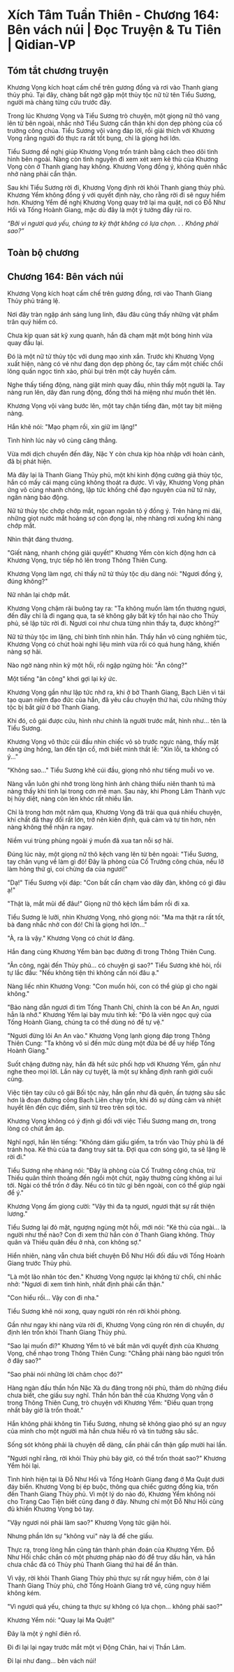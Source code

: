 # Xích Tâm Tuần Thiên - Chương 164: Bên vách núi | Đọc Truyện & Tu Tiên | Qidian-VP



## Tóm tắt chương truyện

Khương Vọng kích hoạt cấm chế trên gương đồng và rơi vào Thanh giang thủy phủ. Tại đây, chàng bất ngờ gặp một thủy tộc nữ tử tên Tiểu Sương, người mà chàng từng cứu trước đây.

Trong lúc Khương Vọng và Tiểu Sương trò chuyện, một giọng nữ thô vang lên từ bên ngoài, nhắc nhở Tiểu Sương cẩn thận khi dọn dẹp phòng của cố trưởng công chúa. Tiểu Sương vội vàng đáp lời, rồi giải thích với Khương Vọng rằng người đó thực ra rất tốt bụng, chỉ là giọng hơi lớn.

Tiểu Sương đề nghị giúp Khương Vọng trốn tránh bằng cách theo dõi tình hình bên ngoài. Nàng còn tình nguyện đi xem xét xem kẻ thù của Khương Vọng còn ở Thanh giang hay không. Khương Vọng đồng ý, không quên nhắc nhở nàng phải cẩn thận.

Sau khi Tiểu Sương rời đi, Khương Vọng định rời khỏi Thanh giang thủy phủ. Khương Yểm không đồng ý với quyết định này, cho rằng rời đi sẽ nguy hiểm hơn. Khương Yểm đề nghị Khương Vọng quay trở lại ma quật, nơi có Đỗ Như Hối và Tống Hoành Giang, mặc dù đây là một ý tưởng đầy rủi ro.

*“Bởi vì ngươi quá yếu, chúng ta kỳ thật không có lựa chọn. . . Không phải sao?”*


## Toàn bộ chương

## Chương 164: Bên vách núi

Khương Vọng kích hoạt cấm chế trên gương đồng, rơi vào Thanh Giang Thủy phủ tráng lệ.

Nơi đây tràn ngập ánh sáng lung linh, đâu đâu cũng thấy những vật phẩm trân quý hiếm có.

Chưa kịp quan sát kỹ xung quanh, hắn đã chạm mặt một bóng hình vừa quay đầu lại.

Đó là một nữ tử thủy tộc với dung mạo xinh xắn. Trước khi Khương Vọng xuất hiện, nàng có vẻ như đang dọn dẹp phòng ốc, tay cầm một chiếc chổi lông quấn ngọc tinh xảo, phủi bụi trên một cây huyền cầm.

Nghe thấy tiếng động, nàng giật mình quay đầu, nhìn thấy một người lạ. Tay nàng run lên, dây đàn rung động, đồng thời há miệng như muốn thét lên.

Khương Vọng vội vàng bước lên, một tay chặn tiếng đàn, một tay bịt miệng nàng.

Hắn khẽ nói: "Mạo phạm rồi, xin giữ im lặng!"

Tình hình lúc này vô cùng căng thẳng.

Vừa mới dịch chuyển đến đây, Nặc Y còn chưa kịp hòa nhập với hoàn cảnh, đã bị phát hiện.

Mà đây lại là Thanh Giang Thủy phủ, một khi kinh động cường giả thủy tộc, hắn có mấy cái mạng cũng không thoát ra được. Vì vậy, Khương Vọng phản ứng vô cùng nhanh chóng, lập tức khống chế đạo nguyên của nữ tử này, ngăn nàng báo động.

Nữ tử thủy tộc chớp chớp mắt, ngoan ngoãn tỏ ý đồng ý. Trên hàng mi dài, những giọt nước mắt hoảng sợ còn đọng lại, nhẹ nhàng rơi xuống khi nàng chớp mắt.

Nhìn thật đáng thương.

"Giết nàng, nhanh chóng giải quyết!" Khương Yểm còn kích động hơn cả Khương Vọng, trực tiếp hô lên trong Thông Thiên Cung.

Khương Vọng làm ngơ, chỉ thấy nữ tử thủy tộc dịu dàng nói: "Ngươi đồng ý, đúng không?"

Nữ nhân lại chớp mắt.

Khương Vọng chậm rãi buông tay ra: "Ta không muốn làm tổn thương ngươi, đến đây chỉ là đi ngang qua, ta sẽ không gây bất kỳ tổn hại nào cho Thủy phủ, sẽ lập tức rời đi. Ngươi coi như chưa từng nhìn thấy ta, được không?"

Nữ tử thủy tộc im lặng, chỉ bình tĩnh nhìn hắn. Thấy hắn vô cùng nghiêm túc, Khương Vọng có chút hoài nghi liệu mình vừa rồi có quá hung hăng, khiến nàng sợ hãi.

Nào ngờ nàng nhìn kỹ một hồi, rồi ngập ngừng hỏi: "Ân công?"

Một tiếng "ân công" khơi gợi lại ký ức.

Khương Vọng gần như lập tức nhớ ra, khi ở bờ Thanh Giang, Bạch Liên vì tái tạo quan niệm đạo đức của hắn, đã yêu cầu chuyện thứ hai, cứu những thủy tộc bị bắt giữ ở bờ Thanh Giang.

Khi đó, cô gái được cứu, hình như chính là người trước mắt, hình như... tên là Tiểu Sương.

Khương Vọng vô thức cúi đầu nhìn chiếc vỏ sò trước ngực nàng, thấy mặt nàng ửng hồng, lan đến tận cổ, mới biết mình thất lễ: "Xin lỗi, ta không cố ý..."

"Không sao..." Tiểu Sương khẽ cúi đầu, giọng nhỏ như tiếng muỗi vo ve.

Nàng vẫn luôn ghi nhớ trong lòng hình ảnh chàng thiếu niên thanh tú mà nàng thấy khi tỉnh lại trong cơn mê man. Sau này, khi Phong Lâm Thành vực bị hủy diệt, nàng còn lén khóc rất nhiều lần.

Chỉ là trong hơn một năm qua, Khương Vọng đã trải qua quá nhiều chuyện, khí chất đã thay đổi rất lớn, trở nên kiên định, quả cảm và tự tin hơn, nên nàng không thể nhận ra ngay.

Niềm vui trùng phùng ngoài ý muốn đã xua tan nỗi sợ hãi.

Đúng lúc này, một giọng nữ thô kệch vang lên từ bên ngoài: "Tiểu Sương, tay chân vụng về làm gì đó! Đây là phòng của Cố Trưởng công chúa, nếu lỡ làm hỏng thứ gì, coi chừng da của ngươi!"

"Dạ!" Tiểu Sương vội đáp: "Con bất cẩn chạm vào dây đàn, không có gì đâu ạ!"

"Thật là, mắt mũi để đâu!" Giọng nữ thô kệch lầm bầm rồi đi xa.

Tiểu Sương lè lưỡi, nhìn Khương Vọng, nhỏ giọng nói: "Ma ma thật ra rất tốt, bà đang nhắc nhở con đó! Chỉ là giọng hơi lớn..."

"À, ra là vậy." Khương Vọng có chút lơ đãng.

Hắn đang cùng Khương Yểm bàn bạc đường đi trong Thông Thiên Cung.

"Ân công, ngài đến Thủy phủ... có chuyện gì sao?" Tiểu Sương khẽ hỏi, rồi tự lắc đầu: "Nếu không tiện thì không cần nói đâu ạ."

Nàng liếc nhìn Khương Vọng: "Con muốn hỏi, con có thể giúp gì cho ngài không."

"Bảo nàng dẫn ngươi đi tìm Tống Thanh Chỉ, chính là con bé An An, ngươi hẳn là nhớ." Khương Yểm lại bày mưu tính kế: "Đó là viên ngọc quý của Tống Hoành Giang, chúng ta có thể dùng nó để tự vệ."

"Ngươi đừng lôi An An vào." Khương Vọng lạnh giọng đáp trong Thông Thiên Cung: "Ta không vô sỉ đến mức dùng một đứa bé để uy hiếp Tống Hoành Giang."

Suốt chặng đường này, hắn đã hết sức phối hợp với Khương Yểm, gần như nghe theo mọi lời. Lần này cự tuyệt, là một sự khẳng định ranh giới cuối cùng.

Việc tiện tay cứu cô gái Bối tộc này, hắn gần như đã quên, ấn tượng sâu sắc hơn là đoạn đường cõng Bạch Liên chạy trốn, khi đó sự dũng cảm và nhiệt huyết lên đến cực điểm, sinh tử treo trên sợi tóc.

Khương Vọng không có ý định gì đối với việc Tiểu Sương mang ơn, trong lòng có chút ấm áp.

Nghĩ ngợi, hắn lên tiếng: "Không dám giấu giếm, ta trốn vào Thủy phủ là để tránh họa. Kẻ thù của ta đang truy sát ta. Đợi qua cơn sóng gió, ta sẽ lặng lẽ rời đi."

Tiểu Sương nhẹ nhàng nói: "Đây là phòng của Cố Trưởng công chúa, trừ Thiếu quân thỉnh thoảng đến ngồi một chút, ngày thường cũng không ai lui tới. Ngài có thể trốn ở đây. Nếu có tin tức gì bên ngoài, con có thể giúp ngài để ý."

Khương Vọng ấm giọng cười: "Vậy thì đa tạ ngươi, ngươi thật sự rất thiện lương."

Tiểu Sương lại đỏ mặt, ngượng ngùng một hồi, mới nói: "Kẻ thù của ngài... là người như thế nào? Con đi xem thử hắn còn ở Thanh Giang không. Thủy quân và Thiếu quân đều ở nhà, con không sợ."

Hiển nhiên, nàng vẫn chưa biết chuyện Đỗ Như Hối đối đầu với Tống Hoành Giang trước Thủy phủ.

"Là một lão nhân tóc đen." Khương Vọng ngược lại không từ chối, chỉ nhắc nhở: "Ngươi đi xem tình hình, nhất định phải cẩn thận."

"Con hiểu rồi... Vậy con đi nha."

Tiểu Sương khẽ nói xong, quay người rón rén rời khỏi phòng.

Gần như ngay khi nàng vừa rời đi, Khương Vọng cũng rón rén di chuyển, dự định lén trốn khỏi Thanh Giang Thủy phủ.

"Sao lại muốn đi?" Khương Yểm tỏ vẻ bất mãn với quyết định của Khương Vọng, chế nhạo trong Thông Thiên Cung: "Chẳng phải nàng bảo ngươi trốn ở đây sao?"

"Sao phải nói những lời châm chọc đó?"

Hàng ngàn đầu thần hồn Nặc Xà du đãng trong nội phủ, thăm dò những điều chưa biết, che giấu suy nghĩ. Thần hồn bản thể của Khương Vọng vẫn ở trong Thông Thiên Cung, trò chuyện với Khương Yểm: "Điều quan trọng nhất bây giờ là trốn thoát."

Hắn không phải không tin Tiểu Sương, nhưng sẽ không giao phó sự an nguy của mình cho một người mà hắn chưa hiểu rõ và tin tưởng sâu sắc.

Sống sót không phải là chuyện dễ dàng, cần phải cẩn thận gấp mười hai lần.

"Ngươi nghĩ rằng, rời khỏi Thủy phủ bây giờ, có thể trốn thoát sao?" Khương Yểm hỏi lại.

Tình hình hiện tại là Đỗ Như Hối và Tống Hoành Giang đang ở Ma Quật dưới đáy biển. Khương Vọng bị ép buộc, thông qua chiếc gương đồng kia, trốn đến Thanh Giang Thủy phủ. Vì một lý do nào đó, Khương Yểm không nói cho Trang Cao Tiện biết cũng đang ở đây. Nhưng chỉ một Đỗ Như Hối cũng đủ khiến Khương Vọng bó tay.

"Vậy ngươi nói phải làm sao?" Khương Vọng tức giận hỏi.

Nhưng phần lớn sự "không vui" này là để che giấu.

Thực ra, trong lòng hắn cũng tán thành phán đoán của Khương Yểm. Đỗ Như Hối chắc chắn có một phương pháp nào đó để truy dấu hắn, và hắn chưa chắc đã có Thủy phủ Thanh Giang thứ hai để ẩn thân.

Vì vậy, rời khỏi Thanh Giang Thủy phủ thực sự rất nguy hiểm, còn ở lại Thanh Giang Thủy phủ, chờ Tống Hoành Giang trở về, cũng nguy hiểm không kém.

"Vì ngươi quá yếu, chúng ta thực sự không có lựa chọn... không phải sao?"

Khương Yểm nói: "Quay lại Ma Quật!"

Đây là một ý nghĩ điên rồ.

Đi đi lại lại ngay trước mắt một vị Động Chân, hai vị Thần Lâm.

Đi lại như đang... bên vách núi!